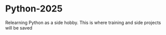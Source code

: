 # Python-2025
Relearning Python as a side hobby. This is where training and side projects will be saved
